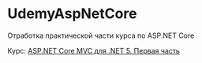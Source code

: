 # UdemyAspNetCore
Отработка практической части курса по ASP.NET Core

Курс: [ASP.NET Core MVC для .NET 5. Первая часть](https://www.udemy.com/course/aspnet-core-mvc-1-net-5/)
